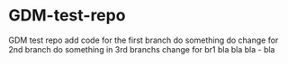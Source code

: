 # GDM-test-repo
GDM test repo
add code for the first branch
do something
do change for 2nd branch
do something in 3rd branchs
change for br1
bla bla bla - bla
